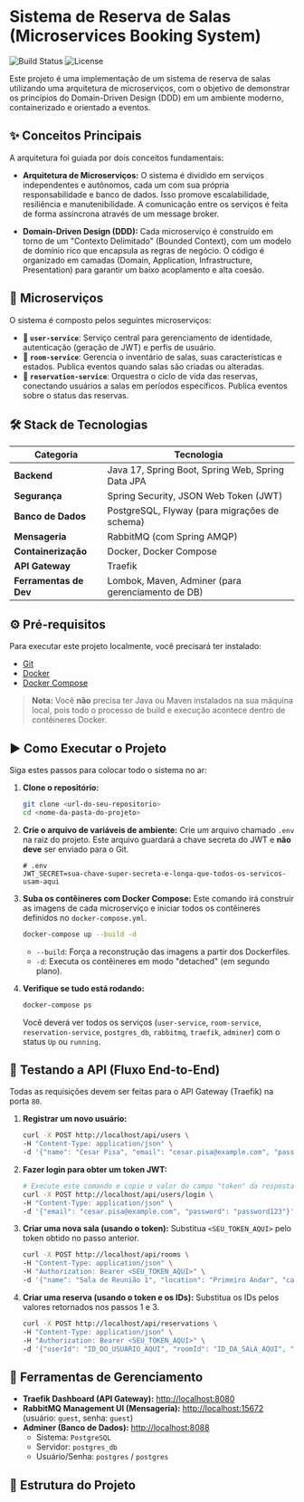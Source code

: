 # Sistema de Reserva de Salas (Microservices Booking System)

![Build Status](https://img.shields.io/badge/build-passing-brightgreen)
![License](https://img.shields.io/badge/license-MIT-blue)

Este projeto é uma implementação de um sistema de reserva de salas utilizando uma arquitetura de microserviços, com o objetivo de demonstrar os princípios do Domain-Driven Design (DDD) em um ambiente moderno, containerizado e orientado a eventos.

## ✨ Conceitos Principais

A arquitetura foi guiada por dois conceitos fundamentais:

* **Arquitetura de Microserviços:** O sistema é dividido em serviços independentes e autônomos, cada um com sua própria responsabilidade e banco de dados. Isso promove escalabilidade, resiliência e manutenibilidade. A comunicação entre os serviços é feita de forma assíncrona através de um message broker.

* **Domain-Driven Design (DDD):** Cada microserviço é construído em torno de um "Contexto Delimitado" (Bounded Context), com um modelo de domínio rico que encapsula as regras de negócio. O código é organizado em camadas (Domain, Application, Infrastructure, Presentation) para garantir um baixo acoplamento e alta coesão.

## 🚀 Microserviços

O sistema é composto pelos seguintes microserviços:

* **👤 `user-service`**: Serviço central para gerenciamento de identidade, autenticação (geração de JWT) e perfis de usuário.
* **🚪 `room-service`**: Gerencia o inventário de salas, suas características e estados. Publica eventos quando salas são criadas ou alteradas.
* **📅 `reservation-service`**: Orquestra o ciclo de vida das reservas, conectando usuários a salas em períodos específicos. Publica eventos sobre o status das reservas.

## 🛠️ Stack de Tecnologias

| Categoria                | Tecnologia                                                              |
| ------------------------ | ----------------------------------------------------------------------- |
| **Backend** | Java 17, Spring Boot, Spring Web, Spring Data JPA                       |
| **Segurança** | Spring Security, JSON Web Token (JWT)                                   |
| **Banco de Dados** | PostgreSQL, Flyway (para migrações de schema)                           |
| **Mensageria** | RabbitMQ (com Spring AMQP)                                              |
| **Containerização** | Docker, Docker Compose                                                  |
| **API Gateway** | Traefik                                                                 |
| **Ferramentas de Dev** | Lombok, Maven, Adminer (para gerenciamento de DB)                       |

## ⚙️ Pré-requisitos

Para executar este projeto localmente, você precisará ter instalado:

* [Git](https://git-scm.com/)
* [Docker](https://www.docker.com/products/docker-desktop/)
* [Docker Compose](https://docs.docker.com/compose/)

> **Nota:** Você **não** precisa ter Java ou Maven instalados na sua máquina local, pois todo o processo de build e execução acontece dentro de contêineres Docker.

## ▶️ Como Executar o Projeto

Siga estes passos para colocar todo o sistema no ar:

1.  **Clone o repositório:**
    ```bash
    git clone <url-do-seu-repositorio>
    cd <nome-da-pasta-do-projeto>
    ```

2.  **Crie o arquivo de variáveis de ambiente:**
    Crie um arquivo chamado `.env` na raiz do projeto. Este arquivo guardará a chave secreta do JWT e **não deve** ser enviado para o Git.
    ```
    # .env
    JWT_SECRET=sua-chave-super-secreta-e-longa-que-todos-os-servicos-usam-aqui
    ```

3.  **Suba os contêineres com Docker Compose:**
    Este comando irá construir as imagens de cada microserviço e iniciar todos os contêineres definidos no `docker-compose.yml`.
    ```bash
    docker-compose up --build -d
    ```
    * `--build`: Força a reconstrução das imagens a partir dos Dockerfiles.
    * `-d`: Executa os contêineres em modo "detached" (em segundo plano).

4.  **Verifique se tudo está rodando:**
    ```bash
    docker-compose ps
    ```
    Você deverá ver todos os serviços (`user-service`, `room-service`, `reservation-service`, `postgres_db`, `rabbitmq`, `traefik`, `adminer`) com o status `Up` ou `running`.

## 🔩 Testando a API (Fluxo End-to-End)

Todas as requisições devem ser feitas para o API Gateway (Traefik) na porta `80`.

1.  **Registrar um novo usuário:**
    ```bash
    curl -X POST http://localhost/api/users \
    -H "Content-Type: application/json" \
    -d '{"name": "Cesar Pisa", "email": "cesar.pisa@example.com", "password": "password123", "phone": "11999999999", "street": "Rua Exemplo", "city": "Toledo", "state": "PR", "zipCode": "85900-000"}'
    ```

2.  **Fazer login para obter um token JWT:**
    ```bash
    # Execute este comando e copie o valor do campo "token" da resposta
    curl -X POST http://localhost/api/users/login \
    -H "Content-Type: application/json" \
    -d '{"email": "cesar.pisa@example.com", "password": "password123"}'
    ```

3.  **Criar uma nova sala (usando o token):**
    Substitua `<SEU_TOKEN_AQUI>` pelo token obtido no passo anterior.
    ```bash
    curl -X POST http://localhost/api/rooms \
    -H "Content-Type: application/json" \
    -H "Authorization: Bearer <SEU_TOKEN_AQUI>" \
    -d '{"name": "Sala de Reunião 1", "location": "Primeiro Andar", "capacity": 10}'
    ```

4.  **Criar uma reserva (usando o token e os IDs):**
    Substitua os IDs pelos valores retornados nos passos 1 e 3.
    ```bash
    curl -X POST http://localhost/api/reservations \
    -H "Content-Type: application/json" \
    -H "Authorization: Bearer <SEU_TOKEN_AQUI>" \
    -d '{"userId": "ID_DO_USUARIO_AQUI", "roomId": "ID_DA_SALA_AQUI", "startTime": "2025-10-20T14:00:00", "endTime": "2025-10-20T15:00:00"}'
    ```

## 🧰 Ferramentas de Gerenciamento

* **Traefik Dashboard (API Gateway):** [http://localhost:8080](http://localhost:8080)
* **RabbitMQ Management UI (Mensageria):** [http://localhost:15672](http://localhost:15672) (usuário: `guest`, senha: `guest`)
* **Adminer (Banco de Dados):** [http://localhost:8088](http://localhost:8088)
    * Sistema: `PostgreSQL`
    * Servidor: `postgres_db`
    * Usuário/Senha: `postgres` / `postgres`

## 📁 Estrutura do Projeto